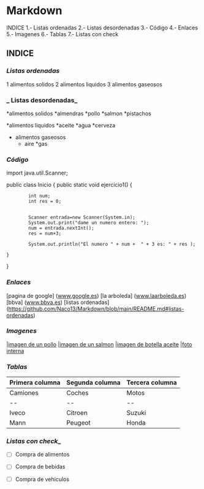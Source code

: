 # Markdown
INDICE
1.- Listas ordenadas
2.- Listas desordenadas
3.- Código
4.- Enlaces
5.- Imagenes
6.- Tablas
7.- Listas con check

## **INDICE** 

### _Listas ordenadas_  
1 alimentos solidos
2 alimentos liquidos
3 alimentos gaseosos

### _ Listas desordenadas_

*alimentos solidos 
    *almendras
    *pollo
    *salmon
    *pistachos

*alimentos liquidos
    *aceite
    *agua
    *cerveza
* alimentos gaseosos
    * aire
    *gas    


### _Código_


import java.util.Scanner;

public class Inicio {
    public static void ejercicio1() {

			int num;
			int res = 0;
			
					
			Scanner entrada=new Scanner(System.in);
			System.out.print("dame un numero entero: ");
			num = entrada.nextInt();
			res = num+3;
			
			System.out.println("El numero " + num +  " + 3 es: " + res );	

	}
}
 
### _Enlaces_ 

 [pagina de google] (www.google.es)
 [la arboleda] (www.laarboleda.es)
 [bbva] (www.bbva.es)
 [listas ordenadas] (https://github.com/Naco13/Markdown/blob/main/README.md#listas-ordenadas)




### _Imagenes_

|[imagen de un pollo](http://c.files.bbci.co.uk/12C50/production/_103908867_pollo.jpg)
|[imagen de un salmon](https://www.gastronomiavasca.net/uploads/image/file/3268/salmon.jpg)
|[imagen de botella aceite](https://img.freepik.com/fotos-premium/aceite-cocina-botella-plastico-blanco_35712-553.jpg?w=2000)
|[foto interna](https://github.com/Naco13/Markdown/blob/main/wallpaperflare.com_wallpaper.jpg)

### _Tablas_

| Primera columna | Segunda columna | Tercera columna |
| -- | -- | -- |
| Camiones | Coches | Motos |
| -- | -- | -- |
| Iveco | Citroen | Suzuki |
| Mann | Peugeot | Honda |

### _Listas con check__

- [ ] Compra de alimentos
- [ ] Compra de bebidas
- [ ] Compra de vehiculos




  
